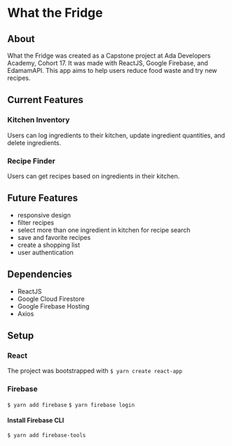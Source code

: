 # What the Fridge

## About
What the Fridge was created as a Capstone project at Ada Developers Academy, Cohort 17. It was made with ReactJS, Google Firebase, and EdamamAPI. This app aims to help users reduce food waste and try new recipes.

## Current Features

### Kitchen Inventory
Users can log ingredients to their kitchen, update ingredient quantities, and delete ingredients.

### Recipe Finder
Users can get recipes based on ingredients in their kitchen.

## Future Features
- responsive design
- filter recipes
- select more than one ingredient in kitchen for recipe search
- save and favorite recipes
- create a shopping list
- user authentication

## Dependencies
- ReactJS
- Google Cloud Firestore
- Google Firebase Hosting
- Axios

## Setup

### React
The project was bootstrapped with `$ yarn create react-app`
### Firebase
`$ yarn add firebase`
`$ yarn firebase login`

#### Install Firebase CLI
`$ yarn add firebase-tools`

